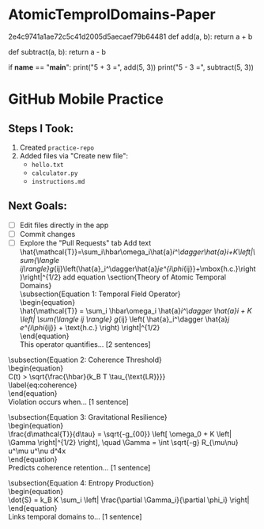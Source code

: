 # AtomicTemprolDomains-Paper
2e4c9741a1ae72c5c41d2005d5aecaef79b64481
def add(a, b):
    return a + b

def subtract(a, b):
    return a - b

if __name__ == "__main__":
    print("5 + 3 =", add(5, 3))
    print("5 - 3 =", subtract(5, 3))
# GitHub Mobile Practice

## Steps I Took:
1. Created `practice-repo`
2. Added files via "Create new file":
   - `hello.txt`
   - `calculator.py`
   - `instructions.md`

## Next Goals:
- [ ] Edit files directly in the app
- [ ] Commit changes
- [ ] Explore the "Pull Requests" tab
Add text
\hat{\mathcal{T}}=\sum_i\hbar\omega_i\hat{a}_i^\dagger\hat{a}_i+K\left|\sum_{\langle ij\rangle}g_{ij}\left(\hat{a}_i^\dagger\hat{a}_je^{i\phi_{ij}}+\mbox{h.c.}\right)\right|^{1/2} 
add equation
\section{Theory of Atomic Temporal Domains}  
\subsection{Equation 1: Temporal Field Operator}  
\begin{equation}  
\hat{\mathcal{T}} = \sum_i \hbar\omega_i \hat{a}_i^\dagger \hat{a}_i + K \left| \sum_{\langle ij \rangle} g_{ij} \left( \hat{a}_i^\dagger \hat{a}_j e^{i\phi_{ij}} + \text{h.c.} \right) \right|^{1/2}  
\end{equation}  
This operator quantifies... [2 sentences]  

\subsection{Equation 2: Coherence Threshold}  
\begin{equation}  
C(t) > \sqrt{\frac{\hbar}{k_B T \tau_{\text{LR}}}}  
\label{eq:coherence}  
\end{equation}  
Violation occurs when... [1 sentence]  

\subsection{Equation 3: Gravitational Resilience}  
\begin{equation}  
\frac{d\mathcal{T}}{d\tau} = \sqrt{-g_{00}} \left[ \omega_0 + K \left| \Gamma \right|^{1/2} \right], \quad \Gamma = \int \sqrt{-g}  R_{\mu\nu} u^\mu u^\nu  d^4x  
\end{equation}  
Predicts coherence retention... [1 sentence]  

\subsection{Equation 4: Entropy Production}  
\begin{equation}  
\dot{S} = k_B K \sum_i \left| \frac{\partial \Gamma_i}{\partial \phi_i} \right|  
\end{equation}  
Links temporal domains to... [1 sentence]
